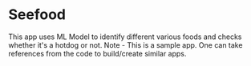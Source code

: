 # Seefood
This app uses ML Model to identify different various foods and checks whether it's a hotdog or not. 
Note - This is a sample app. One can take references from the code to build/create similar apps.
